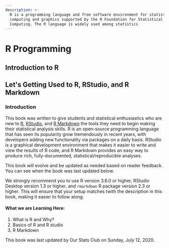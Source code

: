 ```yaml
---
description: >-
  R is a programming language and free software environment for statistical
  computing and graphics supported by the R Foundation for Statistical
  Computing. The R language is widely used among statistics
---
```


# R Programming

## Introduction to R

## Let's Getting Used to R, RStudio, and R Markdown

### Introduction

This book was written to give students and statistical enthusiastics who are new to [R](https://www.r-project.org/), [RStudio](https://www.rstudio.com/), and [R Markdown](http://rmarkdown.rstudio.com/) the tools they need to begin making their statistical analysis skills. R is an open-source programming language that has seen its popularity grow tremendously in recent years, with developers adding new functionality via packages on a daily basis. RStudio is a graphical development environment that makes it easier to write and view the results of R code, and R Markdown provides an easy way to produce rich, fully-documented, statistical/reproducible analyses.

This book will evolve and be updated as needed based on reader feedback. You can see when the book was last updated below.

We strongly recommend you to use R version 3.6.0 or higher, RStudio Desktop version 1.3 or higher, and `rmarkdown` R package version 2.3 or higher. This will ensure that your setup matches twith the description in this book, making it easier to follow along.

#### What we are Learning Here:

1. What is R and Why?
2. Basics of R and R studio
3. R Markdown

This book was last updated by Our Stats Club on Sunday, July 12, 2020.




